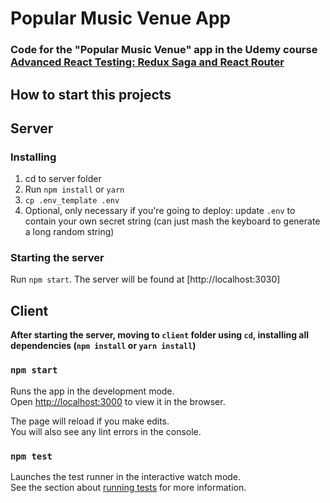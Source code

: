 # Popular Music Venue App

### Code for the "Popular Music Venue" app in the Udemy course [Advanced React Testing: Redux Saga and React Router](https://www.udemy.com/course/advanced-react-testing/?referralCode=317FB8E2C866D75D3B71)

## How to start this projects

## Server
### Installing

1. cd to server folder
2. Run `npm install` or `yarn`
3. `cp .env_template .env`
4. Optional, only necessary if you're going to deploy: update `.env` to contain your own secret string (can just mash the keyboard to generate a long random string)

### Starting the server

Run `npm start`. The server will be found at [http://localhost:3030]

## Client
**After starting the server, moving to `client` folder using `cd`, installing all dependencies (`npm install` or `yarn install`)**
### `npm start`

Runs the app in the development mode.<br />
Open [http://localhost:3000](http://localhost:3000) to view it in the browser.

The page will reload if you make edits.<br />
You will also see any lint errors in the console.

### `npm test`

Launches the test runner in the interactive watch mode.<br />
See the section about [running tests](https://facebook.github.io/create-react-app/docs/running-tests) for more information.